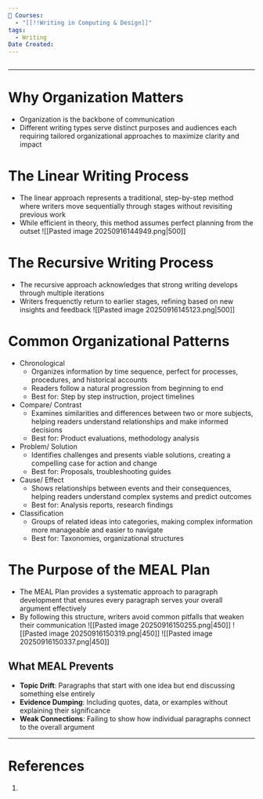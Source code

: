```yaml
---
📕 Courses:
  - "[[!!Writing in Computing & Design]]"
tags:
  - Writing
Date Created:
---
```

```table-of-contents
```
---
# Why Organization Matters
- Organization is the backbone of communication
- Different writing types serve distinct purposes and audiences each requiring tailored organizational approaches to maximize clarity and impact

# The Linear Writing Process
- The linear approach represents a traditional, step-by-step method where writers move sequentially through stages without revisiting previous work
- While efficient in theory, this method assumes perfect planning from the outset
![[Pasted image 20250916144949.png|500]]

# The Recursive Writing Process
- The recursive approach acknowledges that strong writing develops through multiple iterations
- Writers frequenctly return to earlier stages, refining based on new insights and feedback
![[Pasted image 20250916145123.png|500]]

# Common Organizational Patterns
- Chronological
	- Organizes information by time sequence, perfect for processes, procedures, and historical accounts
	- Readers follow a natural progression from beginning to end
	- Best for: Step by step instruction, project timelines
- Compare/ Contrast
	- Examines similarities and differences between two or more subjects, helping readers understand relationships and make informed decisions
	- Best for: Product evaluations, methodology analysis
- Problem/ Solution
	- Identifies challenges and presents viable solutions, creating a compelling case for action and change
	- Best for: Proposals, troubleshooting guides
- Cause/ Effect
	- Shows relationships between events and their consequences, helping readers understand complex systems and predict outcomes
	- Best for: Analysis reports, research findings
- Classification
	- Groups of related ideas into categories, making complex information more manageable and easier to navigate
	- Best for: Taxonomies, organizational structures

# The Purpose of the MEAL Plan
- The MEAL Plan provides a systematic approach to paragraph development that ensures every paragraph serves your overall argument effectively
- By following this structure, writers avoid common pitfalls that weaken their communication
![[Pasted image 20250916150255.png|450]]
![[Pasted image 20250916150319.png|450]]
![[Pasted image 20250916150337.png|450]]
## What MEAL Prevents
- **Topic Drift**: Paragraphs that start with one idea but end discussing something else entirely
- **Evidence Dumping**: Including quotes, data, or examples without explaining their significance
- **Weak Connections**: Failing to show how individual paragraphs connect to the overall argument
---
# References
1. 